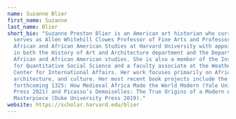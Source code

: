 ```yaml
---
name: Suzanne Blier
first_name: Suzanne
last_name: Blier
short_bio: "Suzanne Preston Blier is an American art historian who currently
  serves as Allen Whitehill Clowes Professor of Fine Arts and Professor of
  African and African American Studies at Harvard University with appointments
  in both the History of Art and Architecture department and the Department of
  African and African American studies. She is also a member of the Institute
  for Quantitative Social Science and a faculty associate at the Weatherhead
  Center for International Affairs. Her work focuses primarily on African art,
  architecture, and culture. Her most recent book projects include the
  forthcoming 1325: How Medieval Africa Made the World Modern (Yale University
  Press 2021) and Picasso’s Demoiselles: The True Origins of a Modern Art
  Masterpiece (Duke University Press 2019)."
website: https://scholar.harvard.edu/blier
---
```

